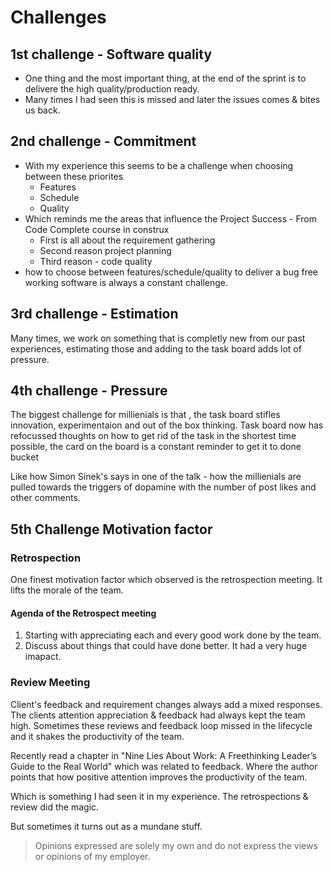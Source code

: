 # Challenges

## 1st challenge - Software quality

- One thing and the most important thing, at the end of the sprint is to delivere the high quality/production ready.
- Many times I had seen this is missed and later the issues comes & bites us back.

## 2nd challenge - Commitment

- With my experience this seems to be a challenge when choosing between these priorites
  - Features
  - Schedule
  - Quality
- Which reminds me the areas that influence the Project Success - From Code Complete course in construx
  - First is all about the requirement gathering
  - Second reason project planning
  - Third reason - code quality
- how to choose between features/schedule/quality to deliver a bug free working software is always a constant challenge.

## 3rd challenge - Estimation

Many times, we work on something that is completly new from our past experiences, estimating those and adding to the task board adds lot of pressure.

## 4th challenge - Pressure

The biggest challenge for millienials is that , the task board stifles innovation, experimentaion and out of the box
thinking. Task board now has refocussed thoughts on how to get rid of the task in the shortest time possible, the card
on the board is a constant reminder to get it to done bucket

Like how Simon Sinek's says in one of the talk - how the millienials are pulled towards the triggers of dopamine
with the number of post likes and other comments.

## 5th Challenge Motivation factor

### Retrospection

One finest motivation factor which observed is the retrospection meeting.
It lifts the morale of the team.

#### Agenda of the Retrospect meeting

1. Starting with appreciating each and every good work done by the team.
2. Discuss about things that could have done better.
It had a very huge imapact.

### Review Meeting

Client's feedback and requirement changes always add a mixed responses. The clients attention appreciation & feedback had always kept the team high.
Sometimes these reviews and feedback loop missed in the lifecycle and it shakes the productivity of the team.

Recently read a chapter in "Nine Lies About Work: A Freethinking Leader’s Guide to the Real World" which was related to feedback. Where the author points that how positive attention improves the productivity of the team.

Which is something I had seen it in my experience. The retrospections & review did the magic.

But sometimes it turns out as a mundane stuff.

> Opinions expressed are solely my own and do not express the views or opinions of my employer.